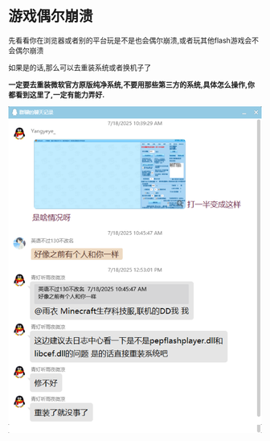 # 游戏偶尔崩溃

先看看你在浏览器或者别的平台玩是不是也会偶尔崩溃,或者玩其他flash游戏会不会偶尔崩溃

如果是的话,那么可以去重装系统或者换机子了

**一定要去重装微软官方原版纯净系统,不要用那些第三方的系统,具体怎么操作,你都看到这里了,一定有能力弄好.**

![alt text](./img/game_crash.png)